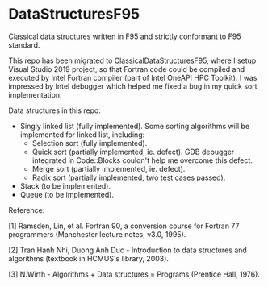 # DataStructuresF95
Classical data structures written in F95 and strictly conformant to F95 standard. 

This repo has been migrated to [ClassicalDataStructuresF95](https://github.com/truongd8593/ClassicalDataStructuresF95), where I setup Visual Studio 2019 project, so that Fortran code could be compiled and executed by Intel Fortran compiler (part of Intel OneAPI HPC Toolkit). I was impressed by Intel debugger which helped me fixed a bug in my quick sort implementation.

Data structures in this repo:

- Singly linked list (fully implemented). Some sorting algorithms will be implemented for linked list, including:
  + Selection sort (fully implemented).
  + Quick sort (partially implemented, ie. defect). GDB debugger integrated in Code::Blocks couldn't help me overcome this defect.
  + Merge sort (partially implemented, ie. defect).
  + Radix sort (partially implemented, two test cases passed).
- Stack (to be implemented).
- Queue (to be implemented).

Reference:

[1] Ramsden, Lin, et al. Fortran 90, a conversion course for Fortran 77 programmers (Manchester lecture notes, v3.0, 1995).

[2] Tran Hanh Nhi, Duong Anh Duc - Introduction to data structures and algorithms (textbook in HCMUS's library, 2003).

[3] N.Wirth - Algorithms + Data structures = Programs (Prentice Hall, 1976).
